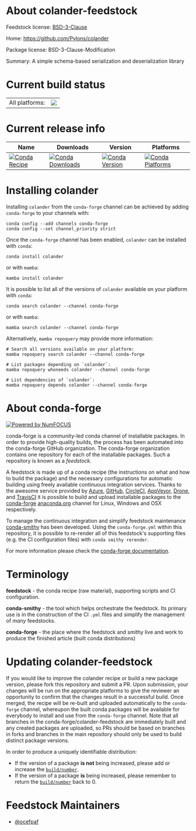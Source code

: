 About colander-feedstock
========================

Feedstock license: [BSD-3-Clause](https://github.com/conda-forge/colander-feedstock/blob/main/LICENSE.txt)

Home: https://github.com/Pylons/colander

Package license: BSD-3-Clause-Modification

Summary: A simple schema-based serialization and deserialization library

Current build status
====================


<table><tr><td>All platforms:</td>
    <td>
      <a href="https://dev.azure.com/conda-forge/feedstock-builds/_build/latest?definitionId=15482&branchName=main">
        <img src="https://dev.azure.com/conda-forge/feedstock-builds/_apis/build/status/colander-feedstock?branchName=main">
      </a>
    </td>
  </tr>
</table>

Current release info
====================

| Name | Downloads | Version | Platforms |
| --- | --- | --- | --- |
| [![Conda Recipe](https://img.shields.io/badge/recipe-colander-green.svg)](https://anaconda.org/conda-forge/colander) | [![Conda Downloads](https://img.shields.io/conda/dn/conda-forge/colander.svg)](https://anaconda.org/conda-forge/colander) | [![Conda Version](https://img.shields.io/conda/vn/conda-forge/colander.svg)](https://anaconda.org/conda-forge/colander) | [![Conda Platforms](https://img.shields.io/conda/pn/conda-forge/colander.svg)](https://anaconda.org/conda-forge/colander) |

Installing colander
===================

Installing `colander` from the `conda-forge` channel can be achieved by adding `conda-forge` to your channels with:

```
conda config --add channels conda-forge
conda config --set channel_priority strict
```

Once the `conda-forge` channel has been enabled, `colander` can be installed with `conda`:

```
conda install colander
```

or with `mamba`:

```
mamba install colander
```

It is possible to list all of the versions of `colander` available on your platform with `conda`:

```
conda search colander --channel conda-forge
```

or with `mamba`:

```
mamba search colander --channel conda-forge
```

Alternatively, `mamba repoquery` may provide more information:

```
# Search all versions available on your platform:
mamba repoquery search colander --channel conda-forge

# List packages depending on `colander`:
mamba repoquery whoneeds colander --channel conda-forge

# List dependencies of `colander`:
mamba repoquery depends colander --channel conda-forge
```


About conda-forge
=================

[![Powered by
NumFOCUS](https://img.shields.io/badge/powered%20by-NumFOCUS-orange.svg?style=flat&colorA=E1523D&colorB=007D8A)](https://numfocus.org)

conda-forge is a community-led conda channel of installable packages.
In order to provide high-quality builds, the process has been automated into the
conda-forge GitHub organization. The conda-forge organization contains one repository
for each of the installable packages. Such a repository is known as a *feedstock*.

A feedstock is made up of a conda recipe (the instructions on what and how to build
the package) and the necessary configurations for automatic building using freely
available continuous integration services. Thanks to the awesome service provided by
[Azure](https://azure.microsoft.com/en-us/services/devops/), [GitHub](https://github.com/),
[CircleCI](https://circleci.com/), [AppVeyor](https://www.appveyor.com/),
[Drone](https://cloud.drone.io/welcome), and [TravisCI](https://travis-ci.com/)
it is possible to build and upload installable packages to the
[conda-forge](https://anaconda.org/conda-forge) [anaconda.org](https://anaconda.org/)
channel for Linux, Windows and OSX respectively.

To manage the continuous integration and simplify feedstock maintenance
[conda-smithy](https://github.com/conda-forge/conda-smithy) has been developed.
Using the ``conda-forge.yml`` within this repository, it is possible to re-render all of
this feedstock's supporting files (e.g. the CI configuration files) with ``conda smithy rerender``.

For more information please check the [conda-forge documentation](https://conda-forge.org/docs/).

Terminology
===========

**feedstock** - the conda recipe (raw material), supporting scripts and CI configuration.

**conda-smithy** - the tool which helps orchestrate the feedstock.
                   Its primary use is in the construction of the CI ``.yml`` files
                   and simplify the management of *many* feedstocks.

**conda-forge** - the place where the feedstock and smithy live and work to
                  produce the finished article (built conda distributions)


Updating colander-feedstock
===========================

If you would like to improve the colander recipe or build a new
package version, please fork this repository and submit a PR. Upon submission,
your changes will be run on the appropriate platforms to give the reviewer an
opportunity to confirm that the changes result in a successful build. Once
merged, the recipe will be re-built and uploaded automatically to the
`conda-forge` channel, whereupon the built conda packages will be available for
everybody to install and use from the `conda-forge` channel.
Note that all branches in the conda-forge/colander-feedstock are
immediately built and any created packages are uploaded, so PRs should be based
on branches in forks and branches in the main repository should only be used to
build distinct package versions.

In order to produce a uniquely identifiable distribution:
 * If the version of a package **is not** being increased, please add or increase
   the [``build/number``](https://docs.conda.io/projects/conda-build/en/latest/resources/define-metadata.html#build-number-and-string).
 * If the version of a package **is** being increased, please remember to return
   the [``build/number``](https://docs.conda.io/projects/conda-build/en/latest/resources/define-metadata.html#build-number-and-string)
   back to 0.

Feedstock Maintainers
=====================

* [@ocefpaf](https://github.com/ocefpaf/)

